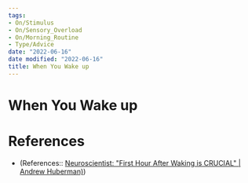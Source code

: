 ```yaml
---
tags:
- On/Stimulus
- On/Sensory_Overload
- On/Morning_Routine
- Type/Advice
date: "2022-06-16"
date modified: "2022-06-16"
title: When You Wake up
---
```


# When You Wake up

# References
- (References:: [Neuroscientist: "First Hour After Waking is CRUCIAL" | Andrew Huberman)](https://www.youtube.com/watch?v=oS3fon2aY_Y))
